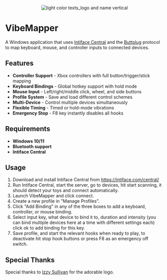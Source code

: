 <div align="center">

![light color texts_logo and name vertical](https://github.com/user-attachments/assets/6f408bec-6dce-465f-8d38-ed414d9dd3fc)

</div>

# VibeMapper
A Windows application that uses [Intiface Central](https://intiface.com/central/) and the [Buttplug](https://buttplug.io/) protocol to map keyboard, mouse, and controller inputs to connected devices.


## Features

-  **Controller Support** - Xbox controllers with full button/trigger/stick mapping
-  **Keyboard Bindings** - Global hotkey support with hold mode
-  **Mouse Input** - Left/right/middle click, wheel, and side buttons
-  **Profile System** - Save and load different control schemes
-  **Multi-Device** - Control multiple devices simultaneously
-  **Flexible Timing** - Timed or hold-mode vibrations
-  **Emergency Stop** - F8 key instantly disables all hooks

## Requirements

- **Windows 10/11**
- **Bluetooth support**
- **Intiface Central**


## Usage

1. Download and install Intiface Central from https://intiface.com/central/
2. Run Intiface Central, start the server, go to devices, hit start scanning, it should detect your toys and connect automatically.
3. Launch VibeMapper and click connect.
4. Create a new profile in "Manage Profiles".
5. Click "Add Binding" in any of the three boxes to add a keyboard, controller, or mouse binding.
6. Select input key, what device to bind it to, duration and intensity (you can bind multiple devices here at a time with different settings each) click ok to add binding for this key.
7. Save profile, and start the relevant hooks when ready to play, to deactivate hit stop hook buttons or press F8 as an emergency off switch.


## Special Thanks
Special thanks to [Izzy Sullivan](https://www.instagram.com/izzy_sullivan_designs/) for the adorable logo.
